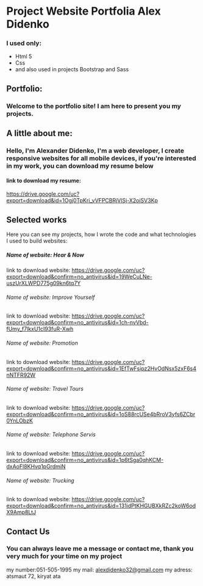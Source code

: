 # Project Website Portfolia Alex Didenko
### I used only:
 * Html 5  
 * Css
 * and also used in projects Bootstrap and Sass

## Portfolio:
### Welcome to the portfolio site! I am here to present you my projects.


## A little about me:
### Hello, I'm Alexander Didenko, I'm a web developer, I create responsive websites for all mobile devices, if you're interested in my work, you can download my resume below

#### link to download my resume:
https://drive.google.com/uc?export=download&id=1Ogj0TpKri_vVFPCBRjVlSj-X2oiSV3Kp



## Selected works
Here you can see my projects, how I wrote the code and what technologies I used to build websites:

##### Name of website: Hear & Now
link to download website: https://drive.google.com/uc?export=download&confirm=no_antivirus&id=19WeCuLNe-uszUrXLWPD775g09kn6tq7Y

###### Name of website: Improve Yourself
link to download website: https://drive.google.com/uc?export=download&confirm=no_antivirus&id=1ch-nvVbd-fUmy_f7lkxU1cI93fuR-Xwh

###### Name of website: Promotion
link to download website: https://drive.google.com/uc?export=download&confirm=no_antivirus&id=1EfTwFsipz2HvOdNsx5zxF6s4nNTFR92W

###### Name of website: Travel Tours
link to download website: https://drive.google.com/uc?export=download&confirm=no_antivirus&id=1oS88rcUSe4bRroV3yfs6ZCbr0YnLObzK

###### Name of website: Telephone Servis
link to download website: https://drive.google.com/uc?export=download&confirm=no_antivirus&id=1p6tSga0qhKCM-dxAoFl8KHvq1pGrdmiN

###### Name of website: Trucking
link to download website: https://drive.google.com/uc?export=download&confirm=no_antivirus&id=131idPtKHGUBXkRZc2koW6odX9Amp8LtJ

## Contact Us
### You can always leave me a message or contact me, thank you very much for your time on my project

my number:051-505-1995
my mail: alexdidenko32@gmail.com
my adress: atsmaut 72, kiryat ata
		
